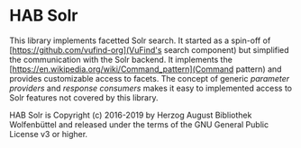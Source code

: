 HAB Solr
==

This library implements facetted Solr search. It started as a spin-off of [https://github.com/vufind-org](VuFind's
search component) but simplified the communication with the Solr backend. It implements the
[https://en.wikipedia.org/wiki/Command_pattern](Command pattern) and provides customizable access to facets. The concept
of generic *parameter providers* and *response consumers* makes it easy to implemented access to Solr features not
covered by this library.

HAB Solr is Copyright (c) 2016-2019 by Herzog August Bibliothek Wolfenbüttel and released under the terms of the GNU
General Public License v3 or higher.
